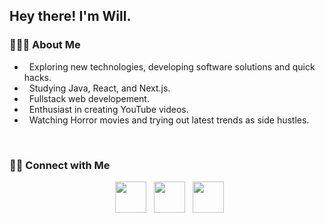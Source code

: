 <h2> Hey there! I'm Will.</h2>


<h3> 👨🏻‍💻 About Me </h3>

-  &nbsp; Exploring new technologies, developing software solutions and quick hacks.
-  &nbsp; Studying Java, React, and Next.js.
-  &nbsp; Fullstack web developement.
-  &nbsp; Enthusiast in creating YouTube videos.
-  &nbsp; Watching Horror movies and trying out latest trends as side hustles.
<br>
<!-- <p align="center">
  [![GitHub Streak](https://streak-stats.demolab.com?user=Will513r&theme=dark)](https://git.io/streak-stats)

</p>  
<br> -->



<h3> 🤝🏻 Connect with Me </h3>

<p align="center">
&nbsp; <a href="https://twitter.com/thetechdad87" target="_blank" rel="noopener noreferrer"><img src="https://img.icons8.com/plasticine/100/000000/twitter.png" width="50" /></a>  
&nbsp; <a href="mailto:thetechdad87@gmail.com" target="_blank" rel="noopener noreferrer"><img src="https://img.icons8.com/plasticine/100/000000/gmail.png"  width="50" /></a>
&nbsp; <a href="https://www.youtube.com/channel/UCjV0wdH89M-Cq7yO2v2rIvw/" target="_blank" rel="noopener noreferrer"><img src="https://img.icons8.com/plasticine/100/000000/youtube.png" width="50" /></a> 
</p>


